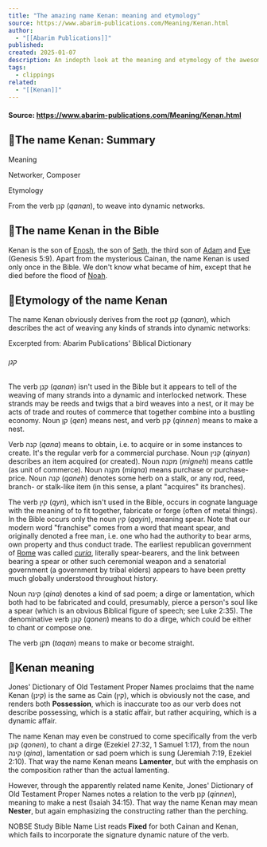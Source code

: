 ```yaml
---
title: "The amazing name Kenan: meaning and etymology"
source: https://www.abarim-publications.com/Meaning/Kenan.html
author:
  - "[[Abarim Publications]]"
published: 
created: 2025-01-07
description: An indepth look at the meaning and etymology of the awesome name Kenan. We'll discuss the original Hebrew, plus the words and names Kenan is related to, plus the occurences of this name in the Bible.
tags:
  - clippings
related:
  - "[[Kenan]]"
---
```

#### Source: https://www.abarim-publications.com/Meaning/Kenan.html

## 🔼The name Kenan: Summary

Meaning

Networker, Composer

Etymology

From the verb קנן (*qanan*), to weave into dynamic networks.

## 🔽The name Kenan in the Bible

Kenan is the son of [Enosh](https://www.abarim-publications.com/Meaning/Enosh.html), the son of [Seth](https://www.abarim-publications.com/Meaning/Seth.html), the third son of [Adam](https://www.abarim-publications.com/Meaning/Adam.html) and [Eve](https://www.abarim-publications.com/Meaning/Eve.html) (Genesis 5:9). Apart from the mysterious Cainan, the name Kenan is used only once in the Bible. We don't know what became of him, except that he died before the flood of [Noah](https://www.abarim-publications.com/Meaning/Noah.html).

## 🔽Etymology of the name Kenan

The name Kenan obviously derives from the root קנן (*qanan*), which describes the act of weaving any kinds of strands into dynamic networks:

Excerpted from: Abarim Publications' Biblical Dictionary

###### קנן

The verb קנן (*qanan*) isn't used in the Bible but it appears to tell of the weaving of many strands into a dynamic and interlocked network. These strands may be reeds and twigs that a bird weaves into a nest, or it may be acts of trade and routes of commerce that together combine into a bustling economy. Noun קן (*qen*) means nest, and verb קנן (*qinnen*) means to make a nest.

Verb קנה (*qana*) means to obtain, i.e. to acquire or in some instances to create. It's the regular verb for a commercial purchase. Noun קנין (*qinyan*) describes an item acquired (or created). Noun מקנה (*migneh*) means cattle (as unit of commerce). Noun מקנה (*miqna*) means purchase or purchase-price. Noun קנה (*qaneh*) denotes some herb on a stalk, or any rod, reed, branch- or stalk-like item (in this sense, a plant "acquires" its branches).

The verb קין (*qyn*), which isn't used in the Bible, occurs in cognate language with the meaning of to fit together, fabricate or forge (often of metal things). In the Bible occurs only the noun קין (*qayin*), meaning spear. Note that our modern word "franchise" comes from a word that meant spear, and originally denoted a free man, i.e. one who had the authority to bear arms, own property and thus conduct trade. The earliest republican government of [Rome](https://www.abarim-publications.com/Meaning/Rome.html) was called [*curia*](https://www.abarim-publications.com/DictionaryG/k/k-u-r-i-o-sfin.html), literally spear-bearers, and the link between bearing a spear or other such ceremonial weapon and a senatorial government (a government by tribal elders) appears to have been pretty much globally understood throughout history.

Noun קינה (*qina*) denotes a kind of sad poem; a dirge or lamentation, which both had to be fabricated and could, presumably, pierce a person's soul like a spear (which is an obvious Biblical figure of speech; see Luke 2:35). The denominative verb קונן (*qonen*) means to do a dirge, which could be either to chant or compose one.

The verb תקן (*taqan*) means to make or become straight.

## 🔽Kenan meaning

Jones' Dictionary of Old Testament Proper Names proclaims that the name Kenan (קינן) is the same as Cain (קין), which is obviously not the case, and renders both **Possession**, which is inaccurate too as our verb does not describe possessing, which is a static affair, but rather acquiring, which is a dynamic affair.

The name Kenan may even be construed to come specifically from the verb קונן (*qonen*), to chant a dirge (Ezekiel 27:32, 1 Samuel 1:17), from the noun קינה (*qina*), lamentation or sad poem which is sung (Jeremiah 7:19, Ezekiel 2:10). That way the name Kenan means **Lamenter**, but with the emphasis on the composition rather than the actual lamenting.

However, through the apparently related name Kenite, Jones' Dictionary of Old Testament Proper Names notes a relation to the verb קנן (*qinnen*), meaning to make a nest (Isaiah 34:15). That way the name Kenan may mean **Nester**, but again emphasizing the constructing rather than the perching.

NOBSE Study Bible Name List reads **Fixed** for both Cainan and Kenan, which fails to incorporate the signature dynamic nature of the verb.
